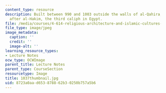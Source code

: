 ```yaml
---
content_type: resource
description: Built between 990 and 1003 outside the walls of al-Qahira, and named
  after al-Hakim, the third caliph in Egypt.
file: /media/courses/4-614-religious-architecture-and-islamic-cultures-fall-2002/8723a0aad653878862b30250b757a5b6_1037thumbnail.jpg
file_type: image/jpeg
image_metadata:
  caption: ''
  credit: ''
  image-alt: ''
learning_resource_types:
- Lecture Notes
ocw_type: OCWImage
parent_title: Lecture Notes
parent_type: CourseSection
resourcetype: Image
title: 1037thumbnail.jpg
uid: 8723a0aa-d653-8788-62b3-0250b757a5b6
---
```


